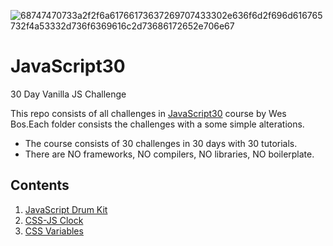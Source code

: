 ![68747470733a2f2f6a61766173637269707433302e636f6d2f696d616765732f4a53332d736f6369616c2d73686172652e706e67](https://user-images.githubusercontent.com/26346816/32991210-26d04a6e-cd5d-11e7-81f4-be43e38248bb.png)
# JavaScript30
30 Day Vanilla JS Challenge

This repo consists of all challenges in [JavaScript30](https://javascript30.com/) course by Wes Bos.Each folder consists the challenges with a some simple alterations.
* The course consists of 30 challenges in 30 days with 30 tutorials.
* There are NO frameworks, NO compilers, NO libraries, NO boilerplate.

## Contents

1. [JavaScript Drum Kit](https://github.com/AK-007/JavaScript30/tree/master/01%20-%20JavaScript%20Drum/)
2. [CSS-JS Clock](https://github.com/AK-007/JavaScript30/tree/master/02%20-%20CSS-JS%20Clock/)
3. [CSS Variables](https://github.com/AK-007/JavaScript30/tree/master/03%20-%20CSS%20Variables/)
